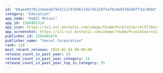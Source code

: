 ```yaml
---
id: "86aee0370c13deee879e5211747b96174e7d522973af01de65fbb807f3ac9684"
category: "Education"
app_name: "myWIC Mosaic"
app_id: 1560485314
app_icon: https://is1-ssl.mzstatic.com/image/thumb/Purple116/v4/5f/b4/ab/5fb4abfc-c351-03ca-4688-6e181b244b4d/AppIcon-0-0-1x_U007emarketing-0-0-0-6-0-0-sRGB-0-0-0-GLES2_U002c0-512MB-85-220-0-0.png/1024x1024bb.png
app_screenshot: https://is1-ssl.mzstatic.com/image/thumb/PurpleSource116/v4/62/76/d6/6276d658-33ca-e026-ebbe-5656baad2828/3428bc6e-d3bc-4bfc-9d06-9cf168c21710_1-home-1284x2208.png/1242x2208bb.png
publisher_id: 1560485676
publisher_name: "Vexcel Corporation"
rank: 128
most_recent_release: 2024-02-02 00:00:00
release_count_in_past_year: 19
release_count_in_past_year_category: 16
release_count_in_past_year_top_in_category: 35
---
```

